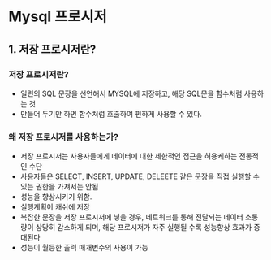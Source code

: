 # Mysql 프로시저

## 1. 저장 프로시저란?

### 저장 프로시저란?

- 일련의 SQL 문장을 선언해서 MYSQL에 저장하고, 해당 SQL문을 함수처럼 사용하는 것
- 만들어 두기만 하면 함수처럼 호출하여 편하게 사용할 수 있다.

### 왜 저장 프로시저를 사용하는가?

- 저장 프로시저는 사용자들에게 데이터에 대한 제한적인 접근을 허용케하는 전통적인 수단
- 사용자들은 SELECT, INSERT, UPDATE, DELEETE 같은 문장을 직접 실행할 수 있는 권한을 가져서는 안됨
- 성능을 향상시키기 위함.
- 실행계획이 캐쉬에 저장
- 복잡한 문장을 저장 프로시저에 넣을 경우, 네트워크를 통해 전달되는 데이터 소통량이 상당히 감소하게 되며, 해당 프로시저가 자주 실행될 수록 성능향상 효과가 증대된다
- 성능이 월등한 출력 매개변수의 사용이 가능
